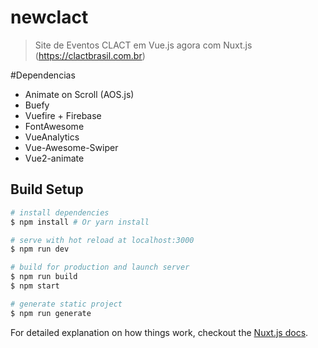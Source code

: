 # newclact

> Site de Eventos CLACT em Vue.js agora com Nuxt.js (https://clactbrasil.com.br)

#Dependencias

- Animate on Scroll (AOS.js)
- Buefy
- Vuefire + Firebase
- FontAwesome
- VueAnalytics
- Vue-Awesome-Swiper
- Vue2-animate

## Build Setup

``` bash
# install dependencies
$ npm install # Or yarn install

# serve with hot reload at localhost:3000
$ npm run dev

# build for production and launch server
$ npm run build
$ npm start

# generate static project
$ npm run generate
```

For detailed explanation on how things work, checkout the [Nuxt.js docs](https://github.com/nuxt/nuxt.js).
